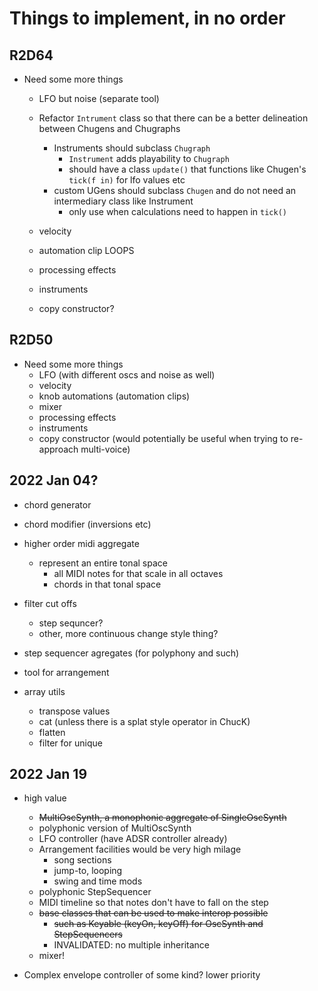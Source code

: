 # Things to implement, in no order

## R2D64
- Need some more things
  - LFO but noise (separate tool)
  - Refactor `Intrument` class so that there can be a better delineation between Chugens and Chugraphs
    - Instruments should subclass `Chugraph`
      - `Instrument` adds playability to `Chugraph`
      - should have a class `update()` that functions like Chugen's `tick(f in)` for lfo values etc
    - custom UGens should subclass `Chugen` and do not need an intermediary class like Instrument
      - only use when calculations need to happen in `tick()`

  - velocity
  - automation clip LOOPS
  - processing effects
  - instruments
  - copy constructor?


## R2D50
- Need some more things
  - LFO (with different oscs and noise as well)
  - velocity
  - knob automations (automation clips)
  - mixer
  - processing effects
  - instruments
  - copy constructor (would potentially
   be useful when trying to re-approach multi-voice)


## 2022 Jan 04?

- chord generator
- chord modifier (inversions etc)
- higher order midi aggregate
  - represent an entire tonal space
    - all MIDI notes for that scale in all octaves
    - chords in that tonal space
- filter cut offs
  - step sequncer?
  - other, more continuous change style thing?
- step sequencer agregates (for polyphony and such)
- tool for arrangement

- array utils
  - transpose values
  - cat (unless there is a splat style operator in ChucK)
  - flatten
  - filter for unique

## 2022 Jan 19
- high value
  - ~~MultiOscSynth, a monophonic aggregate of SingleOscSynth~~
  - polyphonic version of MultiOscSynth
  - LFO controller (have ADSR controller already)
  - Arrangement facilities would be very high milage
    - song sections
    - jump-to, looping
    - swing and time mods
  - polyphonic StepSequencer
  - MIDI timeline so that notes don't have to fall on the step
  - ~~base classes that can be used to make interop possible~~
    - ~~such as Keyable (keyOn, keyOff) for OscSynth and StepSequencers~~
    - INVALIDATED: no multiple inheritance
  - mixer!

- Complex envelope controller of some kind? lower priority
